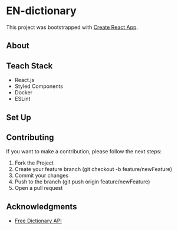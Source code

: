 # EN-dictionary

This project was bootstrapped with [Create React App](https://github.com/facebook/create-react-app).

## About

## Teach Stack
- React.js
- Styled Components
- Docker
- ESLint

## Set Up

## Contributing
If you want to make a contribution, please follow the next steps:

1. Fork the Project
2. Create your feature branch (git checkout -b feature/newFeature)
3. Commit your changes
4. Push to the branch (git push origin feature/newFeature)
5. Open a pull request

## Acknowledgments

- [Free Dictionary API](https://dictionaryapi.dev/ "Free Dictionary API")

